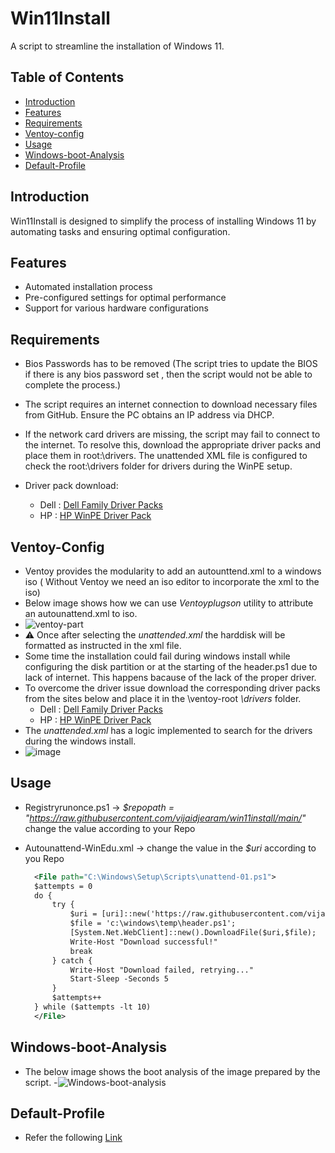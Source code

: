 # Win11Install

A script to streamline the installation of Windows 11.

## Table of Contents

- [Introduction](#introduction)
- [Features](#features)
- [Requirements](#requirements)
- [Ventoy-config](#Ventoy-Config)
- [Usage](#usage)
- [Windows-boot-Analysis](#Windows-boot-Analysis)
- [Default-Profile](#Default-Profile)

  
## Introduction

Win11Install is designed to simplify the process of installing Windows 11 by automating tasks and ensuring optimal configuration.

## Features

- Automated installation process
- Pre-configured settings for optimal performance
- Support for various hardware configurations

## Requirements
 - Bios Passwords has to be removed (The script tries to update the BIOS if there is any bios password set , then the script would not be able to complete the process.)
 - The script requires an internet connection to download necessary files from GitHub. Ensure the PC obtains an IP address via DHCP.
 - If the network card drivers are missing, the script may fail to connect to the internet. To resolve this, download the appropriate driver packs and place them in root:\drivers. The unattended XML file is configured to check the root:\drivers folder for drivers during the WinPE setup.
 - Driver pack download:
   
     - Dell : [Dell Family Driver Packs](https://www.dell.com/support/kbdoc/en-us/000180534/dell-family-driver-packs)
     - HP : [HP WinPE Driver Pack](https://ftp.hp.com/pub/caps-softpaq/cmit/HP_WinPE_DriverPack.html)

## Ventoy-Config

  - Ventoy provides the modularity to add an autounttend.xml to a windows iso ( Without Ventoy we need an iso editor to incorporate the xml to the iso)
  - Below image shows how we can use *Ventoyplugson* utility to attribute an autounattend.xml to iso. 
  - ![ventoy-part](https://github.com/user-attachments/assets/cbc8e3fd-4be0-45ac-8f09-32fd08317d70)
  - ⚠️ Once after selecting the *unattended.xml* the harddisk will be formatted as instructed in the xml file.	
  - Some time the installation could fail during windows install while configuring the disk partition or at the starting of the header.ps1 due to lack of internet. This happens bacause of the lack of the proper driver.
  - To overcome the driver issue download the corresponding driver packs from the sites below and place it in the \ventoy-root *\drivers* folder.
     - Dell : [Dell Family Driver Packs](https://www.dell.com/support/kbdoc/en-us/000180534/dell-family-driver-packs)
     - HP : [HP WinPE Driver Pack](https://ftp.hp.com/pub/caps-softpaq/cmit/HP_WinPE_DriverPack.html)
  - The *unattended.xml* has a logic implemented to search for the drivers during the windows install.
  - ![image](https://github.com/user-attachments/assets/58ba34e8-ce76-4769-a42d-6e58be252ad7)
    
## Usage
- Registryrunonce.ps1 -> *$repopath = "https://raw.githubusercontent.com/vijaidjearam/win11install/main/"* change the value according to your Repo
- Autounattend-WinEdu.xml -> change the value in the *$uri* according to you Repo

  ```xml
	<File path="C:\Windows\Setup\Scripts\unattend-01.ps1">
	$attempts = 0
	do {
	    try {
	        $uri = [uri]::new('https://raw.githubusercontent.com/vijaidjearam/win11install/main/registryrunonce.ps1');
	        $file = 'c:\windows\temp\header.ps1';
	        [System.Net.WebClient]::new().DownloadFile($uri,$file);
	        Write-Host "Download successful!"
	        break
	    } catch {
	        Write-Host "Download failed, retrying..."
	        Start-Sleep -Seconds 5
	    }
	    $attempts++
	} while ($attempts -lt 10)
	</File>
  ```


## Windows-boot-Analysis
  - The below image shows the boot analysis of the image prepared by the script.
  -![Windows-boot-analysis](https://github.com/user-attachments/assets/eb774068-2f92-4ec1-9494-b7ab2e1844ae)

## Default-Profile
 - Refer the following [Link](https://vijaidjearam.github.io/blog/windows11/2025/02/28/Copy-desired-profile-to-Default-Profile.html)


